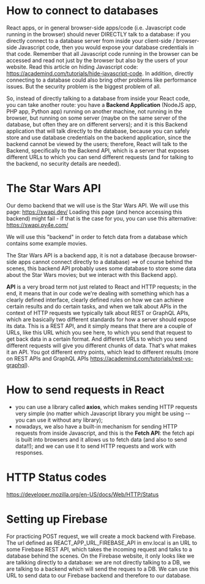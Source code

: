 # How to connect to databases
React apps, or in general browser-side apps/code (i.e. Javascript code running in the browser) should never DIRECTLY talk to a database: if you directly connect to a database server from inside your client-side / browser-side Javascript code, then you would expose your database credentials in that code.
Remember that all Javascript code running in the browser can be accessed and read not just by the browser but also by the users of your website. Read this article on hiding Javascript code: https://academind.com/tutorials/hide-javascript-code. In addition, directly connecting to a database could also bring other problems like performance issues. But the security problem is the biggest problem of all.

So, instead of directly talking to a database from inside your React code, you can take another route: you have a **Backend Application** (NodeJS app, PHP app, Python app) running on another machine, not running in the browser, but running on some server (maybe on the same server of the database, but often they are on different servers); and it is this Backend application that will talk directly to the database, because you can safely store and use database credentials on the backend application, since the backend cannot be viewed by the users; therefore, React will talk to the Backend, specifically to the Backend API, which is a server that exposes different URLs to which you can send different requests (and for talking to the backend, no security details are needed).

# The Star Wars API
Our demo backend that we will use is the Star Wars API.
We will use this page: https://swapi.dev/
Loading this page (and hence accessing this backend) might fail - if that is the case for you, you can use this alternative: https://swapi.py4e.com/

We will use this "backend" in order to fetch data from a database which contains some example movies.

The Star Wars API is a backend app, it is not a database (because browser-side apps cannot connect directly to a database) ==> of course behind the scenes, this backend API probably uses some database to store some data about the Star Wars movies; but we interact with this Backend app).

**API** is a very broad term not just related to React and HTTP requests; in the end, it means that in our code we're dealing with something which has a clearly defined interface, clearly defined rules on how we can achieve certain results and do certain tasks, and when we talk about APIs in the context of HTTP requests we typically talk about REST or GraphQL APIs, which are basically two different standards for how a server should expose its data.
This is a REST API, and it simply means that there are a couple of URLs, like this URL which you see here, to which you send that request to get back data in a certain format. And different URLs to which you send different requests will give you different chunks of data. That's what makes it an API. You got different entry points, which lead to different results (more on REST APIs and GraphQL APIs https://academind.com/tutorials/rest-vs-graphql).

# How to send requests in React
- you can use a library called **axios**, which makes sending HTTP requests very simple (no matter which Javascript library you might be using -- you can use it without any library);
- nowadays, we also have a built-in mechanism for sending HTTP requests from inside Javascript, and this is the **Fetch API**: the fetch api is built into browsers and it allows us to fetch data (and also to send data!!); and we can use it to send HTTP requests and work with responses.

# HTTP Status codes
https://developer.mozilla.org/en-US/docs/Web/HTTP/Status

# Setting up Firebase
For practicing POST request, we will create a mock backend with Firebase. The url defined as REACT_APP_URL_FIREBASE_API in env.local is an URL to some Firebase REST API, which takes the incoming request and talks to a database behind the scenes. On the Firebase website, it only looks like we are talkking directly to a database: we are not directly talking to a DB, we are talking to a backend which will send the reques to a DB. We can use this URL to send data to our Firebase backend and therefore to our database.